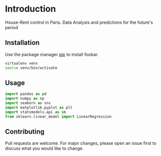 # Introduction

House-Rent control in Paris. Data Analysis and predictions for the future's period

## Installation

Use the package manager [pip](https://pip.pypa.io/en/stable/) to install foobar.

```bash
virtualenv venv
source venv/bin/activate
```

## Usage
```python
import pandas as pd
import numpy as np
import seaborn as sns
import matplotlib.pyplot as plt
import statsmodels.api as sm
from sklearn.linear_model import LinearRegression
```

## Contributing

Pull requests are welcome. For major changes, please open an issue first
to discuss what you would like to change.